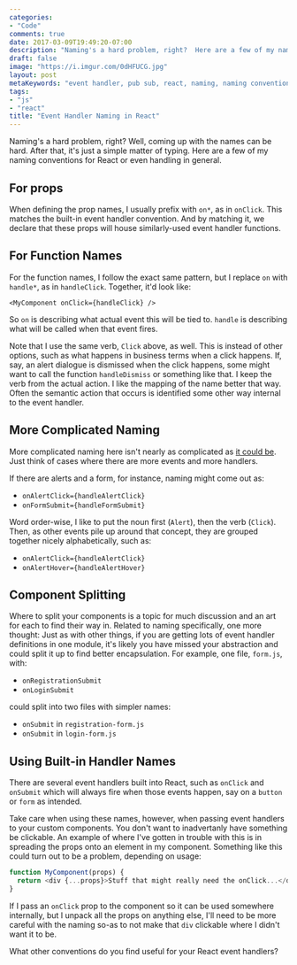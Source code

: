 ```yaml
---
categories:
- "Code"
comments: true
date: 2017-03-09T19:49:20-07:00
description: "Naming's a hard problem, right?  Here are a few of my naming conventions for React or event handling in general."
draft: false
image: "https://i.imgur.com/0dHFUCG.jpg"
layout: post
metaKeywords: "event handler, pub sub, react, naming, naming convention"
tags:
- "js"
- "react"
title: "Event Handler Naming in React"
---
```


Naming's a hard problem, right?  Well, coming up with the names can be hard.  After that, it's just a simple matter of typing.  Here are a few of my naming conventions for React or even handling in general.

<!--more-->

## For props

When defining the prop names, I usually prefix with `on*`, as in `onClick`.  This matches the built-in event handler convention.  And by matching it, we declare that these props will house similarly-used event handler functions.

## For Function Names

For the function names, I follow the exact same pattern, but I replace `on` with `handle*`, as in `handleClick`.  Together, it'd look like:

```
<MyComponent onClick={handleClick} />
```

So `on` is describing what actual event this will be tied to.  `handle` is describing what will be called when that event fires.

Note that I use the same verb, `Click` above, as well.  This is instead of other options, such as what happens in business terms when a click happens.  If, say, an alert dialogue is dismissed when the click happens, some might want to call the function `handleDismiss` or something like that.  I keep the verb from the actual action.  I like the mapping of the name better that way.  Often the semantic action that occurs is identified some other way internal to the event handler.

## More Complicated Naming

More complicated naming here isn't nearly as complicated as [it could be](https://en.wikipedia.org/wiki/Spanish_naming_customs).  Just think of cases where there are more events and more handlers.

If there are alerts and a form, for instance, naming might come out as:

- `onAlertClick={handleAlertClick}`
- `onFormSubmit={handleFormSubmit}`

Word order-wise, I like to put the noun first (`Alert`), then the verb (`Click`).  Then, as other events pile up around that concept, they are grouped together nicely alphabetically, such as:

- `onAlertClick={handleAlertClick}`
- `onAlertHover={handleAlertHover}`

## Component Splitting

Where to split your components is a topic for much discussion and an art for each to find their way in.  Related to naming specifically, one more thought:  Just as with other things, if you are getting lots of event handler definitions in one module, it's likely you have missed your abstraction and could split it up to find better encapsulation.  For example, one file, `form.js`, with:

- `onRegistrationSubmit`
- `onLoginSubmit`

could split into two files with simpler names:

- `onSubmit` in `registration-form.js`
- `onSubmit` in `login-form.js`

## Using Built-in Handler Names

There are several event handlers built into React, such as `onClick` and `onSubmit` which will always fire when those events happen, say on a `button` or `form` as intended.

Take care when using these names, however, when passing event handlers to your custom components.  You don't want to inadvertanly have something be clickable.  An example of where I've gotten in trouble with this is in spreading the props onto an element in my component.  Something like this could turn out to be a problem, depending on usage:

```js
function MyComponent(props) {
  return <div {...props}>Stuff that might really need the onClick...</div>
}
```

If I pass an `onClick` prop to the component so it can be used somewhere internally, but I unpack all the props on anything else, I'll need to be more careful with the naming so-as to not make that `div` clickable where I didn't want it to be.

What other conventions do you find useful for your React event handlers?
